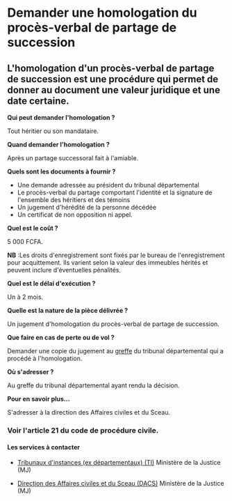 # Demander une homologation du procès-verbal de partage de succession

L'homologation d'un procès-verbal de partage de succession est une procédure qui permet de donner au document une valeur juridique et une date certaine.
--------------------------------------------------------------------------------------------------------------------------------------------------------

**Qui peut demander l'homologation ?**

Tout héritier ou son mandataire.  

**Quand demander l'homologation ?**  

Après un partage successoral fait à l'amiable.  

**Quels sont les documents à fournir ?**

*   Une demande adressée au président du tribunal départemental
*   Le procès-verbal du partage comportant l'identité et la signature de l'ensemble des héritiers et des témoins
*   Un jugement d'hérédité de la personne décédée
*   Un certificat de non opposition ni appel.  
    

**Quel est le coût ?**

5 000 FCFA.  

**NB** :Les droits d'enregistrement sont fixés par le bureau de l'enregistrement pour acquittement. Ils varient selon la valeur des immeubles hérités et peuvent inclure d'éventuelles pénalités.  

**Quel est le délai d'exécution ?**

Un à 2 mois.

**Quelle est la nature de la pièce délivrée ?**

Un jugement d'homologation du procès-verbal de partage de succession.  

**Que faire en cas de perte ou de vol ?**

Demander une copie du jugement au [greffe](../../../services/greffe.md) du tribunal départemental qui a procédé à l'homologation.  

**Où s'adresser ?**

Au greffe du tribunal départemental ayant rendu la décision.  

**Pour en savoir plus...**

S'adresser à la direction des Affaires civiles et du Sceau.  

### Voir l'article 21 du code de procédure civile.

#### Les services à contacter

*   [Tribunaux d'instances (ex départementaux) (TI)](../../../services/tribunaux-dinstances-ex-departementaux-ti.md) Ministère de la Justice (MJ)  
    
*   [Direction des Affaires civiles et du Sceau (DACS)](../../../services/direction-des-affaires-civiles-et-du-sceau-dacs.md) Ministère de la Justice (MJ)